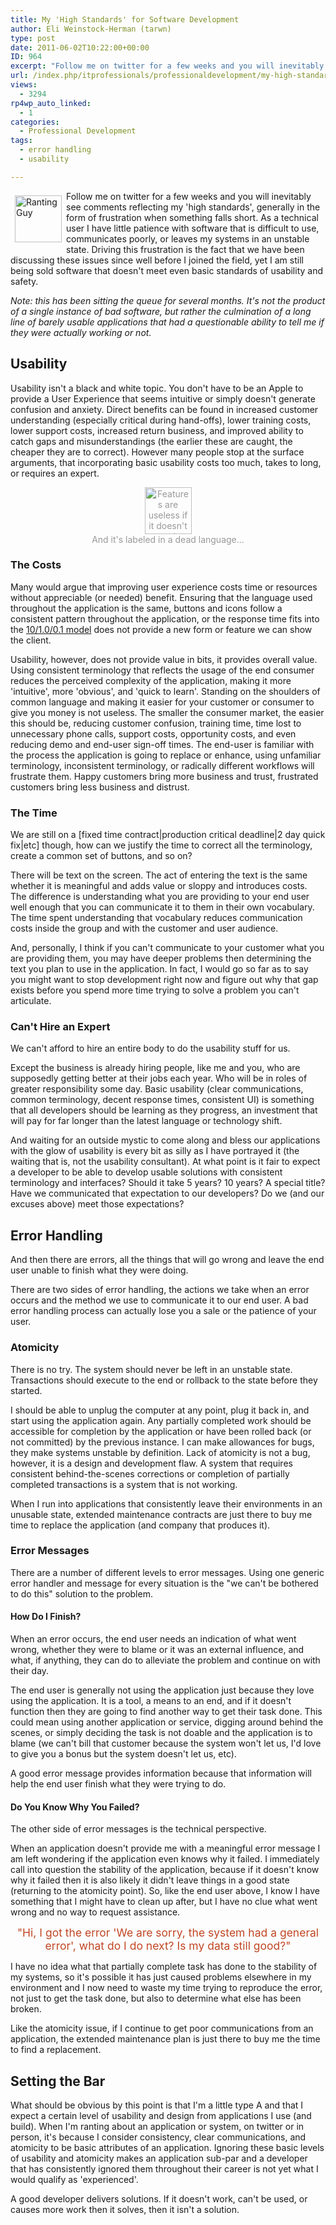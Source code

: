 ```yaml
---
title: My 'High Standards' for Software Development
author: Eli Weinstock-Herman (tarwn)
type: post
date: 2011-06-02T10:22:00+00:00
ID: 964
excerpt: "Follow me on twitter for a few weeks and you will inevitably see comments reflecting my 'high standards', generally in the form of frustration when something falls short. As a technical user I have little patience with software that is difficult to use, communicates poorly, or leaves my systems in an unstable state. Driving this frustration is the fact that we have been discussing these issues since well before I joined the field, yet I am still being sold software that doesn't meet even basic standards of usability and safety."
url: /index.php/itprofessionals/professionaldevelopment/my-high-standards-for-software/
views:
  - 3294
rp4wp_auto_linked:
  - 1
categories:
  - Professional Development
tags:
  - error handling
  - usability

---
```

<div style="float: left; margin: .5em;">
  <img src="http://www.tiernok.com/LTDBlog/rant.png" alt="Ranting Guy" style="height: 75px; " />
</div>

Follow me on twitter for a few weeks and you will inevitably see comments reflecting my 'high standards', generally in the form of frustration when something falls short. As a technical user I have little patience with software that is difficult to use, communicates poorly, or leaves my systems in an unstable state. Driving this frustration is the fact that we have been discussing these issues since well before I joined the field, yet I am still being sold software that doesn't meet even basic standards of usability and safety.

_Note: this has been sitting the queue for several months. It's not the product of a single instance of bad software, but rather the culmination of a long line of barely usable applications that had a questionable ability to tell me if they were actually working or not._

## Usability

Usability isn't a black and white topic. You don't have to be an Apple to provide a User Experience that seems intuitive or simply <span class="MT_under">doesn't</span> generate confusion and anxiety. Direct benefits can be found in increased customer understanding (especially critical during hand-offs), lower training costs, lower support costs, increased return business, and improved ability to catch gaps and misunderstandings (the earlier these are caught, the cheaper they are to correct). However many people stop at the surface arguments, that incorporating basic usability costs too much, takes to long, or requires an expert.

<div style="text-align: center; color: #999999;">
  <img src="http://www.tiernok.com/LTDBlog/ExtraFeatures.png" alt="Features are useless if it doesn't work" style="height: 75px" /><br /> And it's labeled in a dead language...
</div>

### The Costs

Many would argue that improving user experience costs time or resources without appreciable (or needed) benefit. Ensuring that the language used throughout the application is the same, buttons and icons follow a consistent pattern throughout the application, or the response time fits into the [10/1.0/0.1 model][1] does not provide a new form or feature we can show the client. 

Usability, however, does not provide value in bits, it provides overall value. Using consistent terminology that reflects the usage of the end consumer reduces the perceived complexity of the application, making it more 'intuitive', more 'obvious', and 'quick to learn'. Standing on the shoulders of common language and making it easier for your customer or consumer to give you money is not useless. The smaller the consumer market, the easier this should be, reducing customer confusion, training time, time lost to unnecessary phone calls, support costs, opportunity costs, and even reducing demo and end-user sign-off times. The end-user is familiar with the process the application is going to replace or enhance, using unfamiliar terminology, inconsistent terminology, or radically different workflows will frustrate them. Happy customers bring more business and trust, frustrated customers bring less business and distrust.

### The Time

We are still on a [fixed time contract|production critical deadline|2 day quick fix|etc] though, how can we justify the time to correct all the terminology, create a common set of buttons, and so on? 

There will be text on the screen. The act of entering the text is the same whether it is meaningful and adds value or sloppy and introduces costs. The difference is understanding what you are providing to your end user well enough that you can communicate it to them in their own vocabulary. The time spent understanding that vocabulary reduces communication costs inside the group and with the customer and user audience. 

And, personally, I think if you can't communicate to your customer what you are providing them, you may have deeper problems then determining the text you plan to use in the application. In fact, I would go so far as to say you might want to stop development right now and figure out why that gap exists before you spend more time trying to solve a problem you can't articulate.

### Can't Hire an Expert

We can't afford to hire an entire body to do the usability stuff for us. 

Except the business is already hiring people, like me and you, who are supposedly getting better at their jobs each year. Who will be in roles of greater responsibility some day. Basic usability (clear communications, common terminology, decent response times, consistent UI) is something that all developers should be learning as they progress, an investment that will pay for far longer than the latest language or technology shift.

And waiting for an outside mystic to come along and bless our applications with the glow of usability is every bit as silly as I have portrayed it (the waiting that is, not the usability consultant). At what point is it fair to expect a developer to be able to develop usable solutions with consistent terminology and interfaces? Should it take 5 years? 10 years? A special title? Have we communicated that expectation to our developers? Do we (and our excuses above) meet those expectations?

## Error Handling

And then there are errors, all the things that will go wrong and leave the end user unable to finish what they were doing.

There are two sides of error handling, the actions we take when an error occurs and the method we use to communicate it to our end user. A bad error handling process can actually lose you a sale or the patience of your user. 

### Atomicity

There is no try. The system should never be left in an unstable state. Transactions should execute to the end or rollback to the state before they started. 

I should be able to unplug the computer at any point, plug it back in, and start using the application again. Any partially completed work should be accessible for completion by the application or have been rolled back (or not committed) by the previous instance. I can make allowances for bugs, they make systems unstable by definition. Lack of atomicity is not a bug, however, it is a design and development flaw. A system that requires consistent behind-the-scenes corrections or completion of partially completed transactions is a system that is not working. 

When I run into applications that consistently leave their environments in an unusable state, extended maintenance contracts are just there to buy me time to replace the application (and company that produces it).

### Error Messages

There are a number of different levels to error messages. Using one generic error handler and message for every situation is the "we can't be bothered to do this" solution to the problem.

#### How Do I Finish?

When an error occurs, the end user needs an indication of what went wrong, whether they were to blame or it was an external influence, and what, if anything, they can do to alleviate the problem and continue on with their day. 

The end user is generally not using the application just because they love using the application. It is a tool, a means to an end, and if it doesn't function then they are going to find another way to get their task done. This could mean using another application or service, digging around behind the scenes, or simply deciding the task is not doable and the application is to blame (we can't bill that customer because the system won't let us, I'd love to give you a bonus but the system doesn't let us, etc).

A good error message provides information because that information will help the end user finish what they were trying to do.

#### Do You Know Why You Failed?

The other side of error messages is the technical perspective.

When an application doesn't provide me with a meaningful error message I am left wondering if the application even knows why it failed. I immediately call into question the stability of the application, because if it doesn't know why it failed then it is also likely it didn't leave things in a good state (returning to the atomicity point). So, like the end user above, I know I have something that I might have to clean up after, but I have no clue what went wrong and no way to request assistance. 

<div style="text-align: center; color: #c04623; margin: .5em; font-size: 1.25em;">
  "Hi, I got the error 'We are sorry, the system had a general error', what do I do next? Is my data still good?"
</div>

I have no idea what that partially complete task has done to the stability of my systems, so it's possible it has just caused problems elsewhere in my environment and I now need to waste my time trying to reproduce the error, not just to get the task done, but also to determine what else has been broken. 

Like the atomicity issue, if I continue to get poor communications from an application, the extended maintenance plan is just there to buy me the time to find a replacement.

## Setting the Bar

What should be obvious by this point is that I'm a little type A and that I expect a certain level of usability and design from applications I use (and build). When I'm ranting about an application or system, on twitter or in person, it's because I consider consistency, clear communications, and atomicity to be basic attributes of an application. Ignoring these basic levels of usability and atomicity makes an application sub-par and a developer that has consistently ignored them throughout their career is not yet what I would qualify as 'experienced'. 

A good developer delivers solutions. If it doesn't work, can't be used, or causes more work then it solves, then it isn't a solution.

 [1]: http://www.useit.com/papers/responsetime.html "Response Times: The 3 Important Limits - Jakob Nielson"